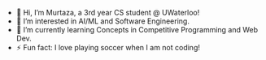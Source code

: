 - 👋 Hi, I’m Murtaza, a 3rd year CS student @ UWaterloo!
- 👀 I’m interested in AI/ML and Software Engineering.
- 🌱 I’m currently learning Concepts in Competitive Programming and Web Dev.
- ⚡ Fun fact: I love playing soccer when I am not coding!

<!---
s-murtaza-shah/s-murtaza-shah is a ✨ special ✨ repository because its `README.md` (this file) appears on your GitHub profile.
You can click the Preview link to take a look at your changes.
--->
